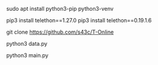 
sudo apt install python3-pip python3-venv

pip3 install telethon==1.27.0
pip3 install telethon==0.19.1.6

git clone https://github.com/s43c/T-Online

python3 data.py

python3 main.py
